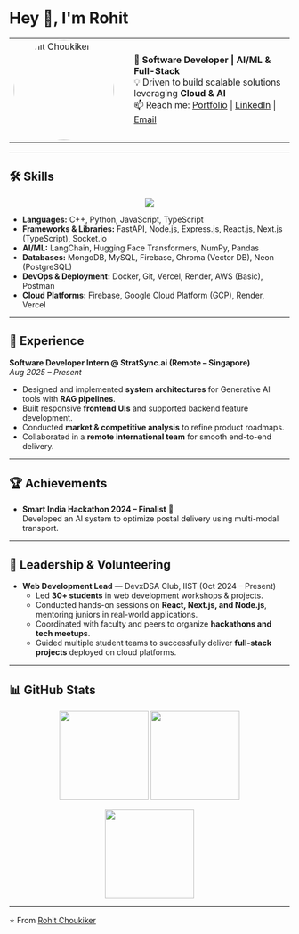 # Hey 👋, I'm Rohit

<table>
<tr>
<td width="200px">
  <img src="https://www.rohitchoukiker.me/circle_profile.png" alt="Rohit Choukiker" width="180" style="border-radius:50%;" />
</td>
<td>
  
🚀 **Software Developer | AI/ML & Full-Stack**  
💡 Driven to build scalable solutions leveraging **Cloud & AI**  
📫 Reach me: [Portfolio](https://www.rohitchoukiker.me/) | [LinkedIn](https://www.linkedin.com/in/rohit-choukiker) | [Email](mailto:airohit@protonmail.com)  

</td>
</tr>
</table>

---

## 🛠️ Skills  

<p align="center">
  <img src="https://skillicons.dev/icons?i=cpp,python,js,ts,react,nextjs,nodejs,express,firebase,mongodb,mysql,aws,docker,git,gcp" />
</p>  

- **Languages:** C++, Python, JavaScript, TypeScript  
- **Frameworks & Libraries:** FastAPI, Node.js, Express.js, React.js, Next.js (TypeScript), Socket.io  
- **AI/ML:** LangChain, Hugging Face Transformers, NumPy, Pandas  
- **Databases:** MongoDB, MySQL, Firebase, Chroma (Vector DB), Neon (PostgreSQL)  
- **DevOps & Deployment:** Docker, Git, Vercel, Render, AWS (Basic), Postman  
- **Cloud Platforms:** Firebase, Google Cloud Platform (GCP), Render, Vercel  

---

## 💼 Experience  

**Software Developer Intern @ StratSync.ai (Remote – Singapore)**  
*Aug 2025 – Present*  
- Designed and implemented **system architectures** for Generative AI tools with **RAG pipelines**.  
- Built responsive **frontend UIs** and supported backend feature development.  
- Conducted **market & competitive analysis** to refine product roadmaps.  
- Collaborated in a **remote international team** for smooth end-to-end delivery.  

---

## 🏆 Achievements  

- **Smart India Hackathon 2024 – Finalist** 🏅  
  Developed an AI system to optimize postal delivery using multi-modal transport.  

---

## 🌟 Leadership & Volunteering  

- **Web Development Lead** — DevxDSA Club, IIST (Oct 2024 – Present)  
  - Led **30+ students** in web development workshops & projects.  
  - Conducted hands-on sessions on **React, Next.js, and Node.js**, mentoring juniors in real-world applications.  
  - Coordinated with faculty and peers to organize **hackathons and tech meetups**.  
  - Guided multiple student teams to successfully deliver **full-stack projects** deployed on cloud platforms.  

---

## 📊 GitHub Stats  

<p align="center">
  <img src="https://github-readme-stats.vercel.app/api?username=RohitChoukiker&show_icons=true&theme=tokyonight" height="160" />
  <img src="https://github-readme-streak-stats.herokuapp.com/?user=RohitChoukiker&theme=tokyonight" height="160" />
</p>  

<p align="center">
  <img src="https://github-readme-stats.vercel.app/api/top-langs/?username=RohitChoukiker&layout=compact&theme=tokyonight" height="160"/>
</p>  

---

⭐️ From [Rohit Choukiker](https://github.com/RohitChoukiker)  
